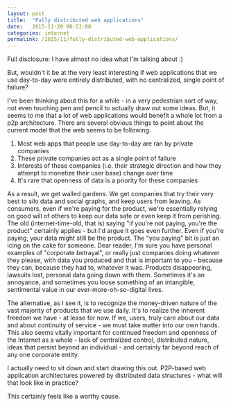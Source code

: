 ```yaml
---
layout: post
title:  "Fully distributed web applications"
date:   2015-11-20 00:51:00
categories: internet
permalink: /2015/11/fully-distributed-web-applications/
---
```


Full disclosure: I have almost no idea what I'm talking about :)

But, wouldn't it be at the very least interesting if web applications that we use day-to-day were entirely distributed, with no centralized, single point of failure?

I've been thinking about this for a while - in a very pedestrian sort of way, not even touching pen and pencil to actually draw out some ideas. But, it seems to me that a lot of web applications would benefit a whole lot from a p2p architecture. There are several obvious things to point about the current model that the web seems to be following.

1. Most web apps that people use day-to-day are ran by private companies
2. These private companies act as a single point of failure
3. Interests of these companies (i.e. their strategic direction and how they attempt to monetize their user base) change over time
4. It's rare that openness of data is a priority for these companies

As a result, we get walled gardens. We get companies that try their very best to silo data and social graphs, and keep users from leaving. As consumers, even if we're paying for the product, we're essentially relying on good will of others to keep our data safe or even keep it from perishing. The old (internet-time-old, that is) saying "if you're not paying, you're the product" certainly applies - but I'd argue it goes even further. Even if you're paying, your data might still be the product. The "you paying" bit is just an icing on the cake for someone. Dear reader, I'm sure you have personal examples of "corporate betrayal", or really just companies doing whatever they please, with data you produced and that is important to you - because they can, because they had to, whatever it was. Products disappearing, lawsuits lost, personal data going down with them. Sometimes it's an annoyance, and sometimes you loose something of an intangible, sentimental value in our ever-more-oh-so-digital lives.

The alternative, as I see it, is to recognize the money-driven nature of the vast majority of products that we use daily. It's to realize the inherent freedom we have - at lease for now. If we, users, truly care about our data and about continuity of service - we must take matter into our own hands. This also seems vitally important for continued freedom and openness of the Internet as a whole - lack of centralized control, distributed nature, ideas that persist beyond an individual - and certainly far beyond reach of any one corporate entity.

I actually need to sit down and start drawing this out. P2P-based web application architectures powered by distributed data structures - what will that look like in practice?

This certainly feels like a worthy cause.
